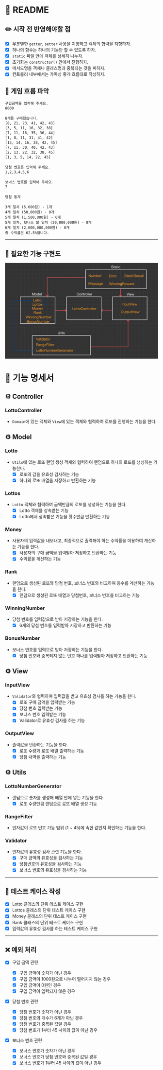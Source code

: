 # 📝 README

## ✏️ 시작 전 반영해야할 점

- [x] 무분별한 `getter`, `setter` 사용을 지양하고 객체의 협력을 지향하자.
- [x] 하나의 함수는 하나의 기능만 할 수 있도록 하자.
- [x] `static` 파일 안에 객체를 상세히 나누자.
- [x] 초기화는 `constructor()` 안에서 진행하자.
- [x] 메서드명을 객체나 클래스명과 중복되는 것을 피하자.
- [x] 컨트롤러 내부에서는 가독성 좋게 흐름대로 작성하자.

## 🚀 게임 흐름 파악

```
구입금액을 입력해 주세요.
8000

8개를 구매했습니다.
[8, 21, 23, 41, 42, 43]
[3, 5, 11, 16, 32, 38]
[7, 11, 16, 35, 36, 44]
[1, 8, 11, 31, 41, 42]
[13, 14, 16, 38, 42, 45]
[7, 11, 30, 40, 42, 43]
[2, 13, 22, 32, 38, 45]
[1, 3, 5, 14, 22, 45]

당첨 번호를 입력해 주세요.
1,2,3,4,5,6

보너스 번호를 입력해 주세요.
7

당첨 통계
---
3개 일치 (5,000원) - 1개
4개 일치 (50,000원) - 0개
5개 일치 (1,500,000원) - 0개
5개 일치, 보너스 볼 일치 (30,000,000원) - 0개
6개 일치 (2,000,000,000원) - 0개
총 수익률은 62.5%입니다.
```

---

## 🎨 필요한 기능 구현도

![diagram](diagram.jpeg)

# 📑 기능 명세서

## ⚙️ Controller

### LottoController

- `Domain`에 있는 객체와 `View`에 있는 객체와 협력하여 로또를 진행하는 기능을 한다.

## ⚙️ Model

### Lotto

- `Utils`에 있는 로또 랜덤 생성 객체와 협력하여 랜덤으로 하나의 로또를 생성하는 기능한다.
  - [x] 로또의 값을 유효성 검사하는 기능
  - [x] 하나의 로또 배열을 저장하고 반환하는 기능

### Lottos

- `Lotto` 객체와 협력하여 금액만큼의 로또를 생성하는 기능을 한다.
  - [x] Lotto 객체를 상속받는 기능
  - [x] Lotto에서 상속받은 기능을 횟수만큼 반환하는 기능

### Money

- 사용자의 입력값을 내보내고, 최종적으로 출력해야 하는 수익률을 이용하여 계산하는 기능을 한다.
  - [x] 사용자의 구매 금액을 입력받아 저장하고 반환하는 기능
  - [x] 수익률을 계산하는 기능

### Rank

- 랜덤으로 생성된 로또와 당첨 번호, 보너스 번호와 비교하여 등수를 계산하는 기능을 한다.
  - [x] 랜덤으로 생성된 로또 배열과 당첨번호, 보너스 번호를 비교하는 기능

### WinningNumber

- 당첨 번호를 입력값으로 받아 저장하는 기능을 한다.
  - [x] 6개의 당첨 번호를 입력받아 저장하고 반환하는 기능

### BonusNumber

- 보너스 번호를 입력으로 받아 저장하는 기능을 한다.
  - [x] 당첨 번호와 중복되지 않는 번호 하나를 입력받아 저장하고 반환하는 기능

## ⚙️ View

### InputView

- `Validator`와 협력하여 입력값을 받고 유효성 검사를 하는 기능을 한다.
  - [x] 로또 구매 금액을 입력받는 기능
  - [x] 당첨 번호 입력받는 기능
  - [x] 보너스 번호 입력받는 기능
  - [x] Validator로 유효성 검사를 하는 기능

### OutputView

- 출력값을 반환하는 기능을 한다.
  - [x] 로또 수량과 로또 배열 출력하는 기능
  - [x] 당첨 내역을 출력하는 기능

## ⚙️ Utils

### LottoNumberGenerator

- 랜덤으로 숫자를 생성해 배열 안에 넣는 기능을 한다.
  - [x] 로또 수량만큼 랜덤으로 로또 배열 생성 기능

### RangeFilter

- 인자값이 로또 번호 가능 범위 (1 ~ 45)에 속한 값인지 확인하는 기능을 한다.

### Validator

- 인자값의 유효성 검사 관련 기능을 한다.
  - [x] 구매 금액의 유효성을 검사하는 기능
  - [x] 당첨번호의 유효성을 검사하는 기능
  - [x] 보너스 번호의 유효성을 검사하는 기능

---

## 🧪 테스트 케이스 작성

- [x] Lotto 클래스의 단위 테스트 케이스 구현
- [x] Lottos 클래스의 단위 테스트 케이스 구현
- [x] Money 클래스의 단위 테스트 케이스 구현
- [x] Rank 클래스의 단위 테스트 케이스 구현
- [x] 입력값의 유효성 검사를 하는 테스트 케이스 구현

---

## ❌ 예외 처리

- [x] 구입 금액 관련

  - [x] 구입 금액이 숫자가 아닌 경우
  - [x] 구입 금액이 1000원으로 나누어 떨어지지 않는 경우
  - [x] 구입 금액이 0원인 경우
  - [x] 구입 금액이 입력되지 않은 경우

- [x] 당첨 번호 관련

  - [x] 당첨 번호가 숫자가 아닌 경우
  - [x] 당첨 번호의 개수가 6개가 아닌 경우
  - [x] 당첨 번호가 중복된 값일 경우
  - [x] 당첨 번호가 1부터 45 사이의 값이 아닌 경우

- [x] 보너스 번호 관련

  - [x] 보너스 번호가 숫자가 아닌 경우
  - [x] 보너스 번호가 당첨 번호와 중복된 값일 경우
  - [x] 보너스 번호가 1부터 45 사이의 값이 아닌 경우
